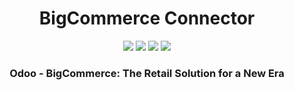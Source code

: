 <h1 align="center">BigCommerce Connector</h1>
<div align="center">
<a href=""><img src="https://img.shields.io/badge/Odoo-15.0-%23875A7B"/></a>
<a href="https://www.odoo.com/documentation/15.0/legal/licenses.html" target="_blank"><img src="https://img.shields.io/badge/licence-OPL--1-blue"/></a>
<a href="https://novobi.com" target="_blank"><img src="https://img.shields.io/badge/author-Novobi-orange"/></a>
<a href="https://odoo-retail.novobi.com" target="_blank"><img src="https://img.shields.io/badge/website-up-brightgreen"/></a>
</div>
<h3 align="center">Odoo - BigCommerce: The Retail Solution for a New Era</h3>
